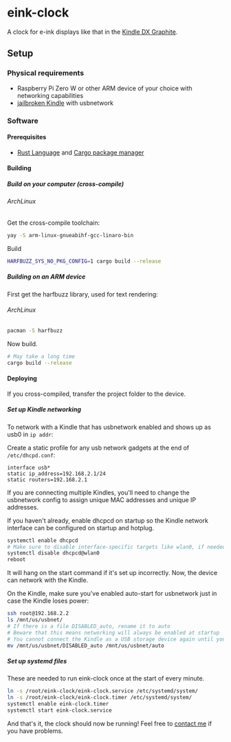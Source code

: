 # eink-clock

A clock for e-ink displays like that in the [Kindle DX Graphite](https://en.wikipedia.org/wiki/Amazon_Kindle#Kindle_DX_Graphite).

## Setup

### Physical requirements

* Raspberry Pi Zero W or other ARM device of your choice with networking capabilities
* [jailbroken Kindle](https://wiki.mobileread.com/wiki/Kindle_Hacks_Information#Jail_break_JB) with usbnetwork


### Software

#### Prerequisites

* [Rust Language](https://www.rust-lang.org/learn/get-started) and [Cargo package manager](https://doc.rust-lang.org/cargo/index.html)

#### Building

##### Build on your computer (cross-compile)

###### ArchLinux

Get the cross-compile toolchain:
```bash
yay -S arm-linux-gnueabihf-gcc-linaro-bin
```

Build
```bash
HARFBUZZ_SYS_NO_PKG_CONFIG=1 cargo build --release
```

##### Building on an ARM device

First get the harfbuzz library, used for text rendering:
###### ArchLinux
```bash
pacman -S harfbuzz
```

Now build.
```bash
# May take a long time
cargo build --release
```

#### Deploying

If you cross-compiled, transfer the project folder to the device.

##### Set up Kindle networking

To network with a Kindle that has usbnetwork enabled and shows up as usb0 in `ip addr`:

Create a static profile for any usb network gadgets at the end of `/etc/dhcpd.conf`:
```
interface usb*
static ip_address=192.168.2.1/24
static routers=192.168.2.1
```

If you are connecting multiple Kindles, you'll need to change the usbnetwork config to assign unique MAC addresses and unique IP addresses.

If you haven't already, enable dhcpcd on startup so the Kindle network interface can be configured on startup and hotplug.
```bash
systemctl enable dhcpcd
# Make sure to disable interface-specific targets like wlan0, if needed
systemctl disable dhcpcd@wlan0
reboot
```

It will hang on the start command if it's set up incorrectly.
Now, the device can network with the Kindle.

On the Kindle, make sure you've enabled auto-start for usbnetwork just in case the Kindle loses power:

```bash
ssh root@192.168.2.2
ls /mnt/us/usbnet/
# If there is a file DISABLED_auto, rename it to auto
# Beware that this means networking will always be enabled at startup
# You cannot connect the Kindle as a USB storage device again until you rename auto to DISABLED_auto
mv /mnt/us/usbnet/DISABLED_auto /mnt/us/usbnet/auto
```

##### Set up systemd files

These are needed to run eink-clock once at the start of every minute.

```bash
ln -s /root/eink-clock/eink-clock.service /etc/systemd/system/
ln -s /root/eink-clock/eink-clock.timer /etc/systemd/system/
systemctl enable eink-clock.timer
systemctl start eink-clock.service
```

And that's it, the clock should now be running! Feel free to [contact me](https://purisa.me/about/) if you have problems.

